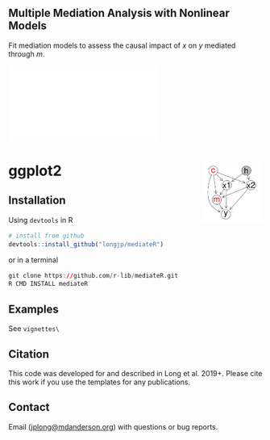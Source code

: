 ## Multiple Mediation Analysis with Nonlinear Models

Fit mediation models to assess the causal impact of $x$ on $y$ mediated through $m$. 
  
  ![alt text](man/figs/dag_complex2.pdf "Causal DAG")

# ggplot2 <img src="man/figs/dag_complex2.pdf" align="right" width="120" />

## Installation

Using `devtools` in R

``` r
# install from github
devtools::install_github("longjp/mediateR")
```

or in a terminal

``` r
git clone https://github.com/r-lib/mediateR.git
R CMD INSTALL mediateR
```
## Examples

See `vignettes\`

## Citation

This code was developed for and described in Long et al. 2019+. Please cite this work if you use the templates for any publications.

## Contact

Email (jplong@mdanderson.org) with questions or bug reports.
